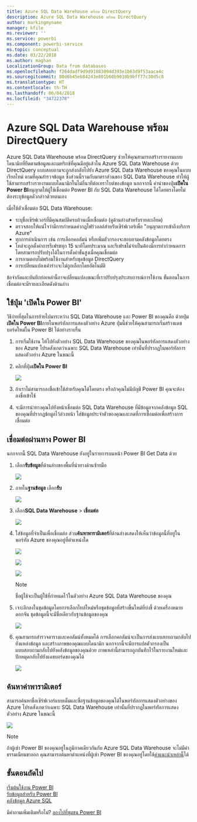 ```yaml
---
title: Azure SQL Data Warehouse พร้อม DirectQuery
description: Azure SQL Data Warehouse พร้อม DirectQuery
author: markingmyname
manager: kfile
ms.reviewer: ''
ms.service: powerbi
ms.component: powerbi-service
ms.topic: conceptual
ms.date: 03/22/2018
ms.author: maghan
LocalizationGroup: Data from databases
ms.openlocfilehash: f264dadf9d9d91083094d393e1b63d9f53aaca4c
ms.sourcegitcommit: 80d6b45eb84243e801b60b9038b9bff77c30d5c8
ms.translationtype: HT
ms.contentlocale: th-TH
ms.lasthandoff: 06/04/2018
ms.locfileid: "34722370"
---
```

# <a name="azure-sql-data-warehouse-with-directquery"></a>Azure SQL Data Warehouse พร้อม DirectQuery
Azure SQL Data Warehouse พร้อม DirectQuery ช่วยให้คุณสามารถสร้างรายงานแบบไดนามิกที่ยึดตามข้อมูลและเมทริกซ์ที่คุณมีอยู่แล้วใน Azure SQL Data Warehouse ด้วย DirectQuery แบบสอบถามจะถูกส่งกลับไปยัง Azure SQL Data Warehouse ของคุณในแบบเรียลไทม์ ตามที่คุณสำรวจข้อมูล ซึ่งส่วนนี้รวมกับมาตราส่วนของ SQL Data Warehouse ทำให้ผู้ใช้สามารถสร้างรายงานแบบไดนามิกในไม่กี่นาทีต่อเทราไบต์ของข้อมูล นอกจากนี้ คำนำของปุ่ม**เปิดใน Power BI**อนุญาตให้ผู้ใช้เชื่อมต่อ Power BI กับ SQL Data Warehouse ได้โดยตรงโดยไม่ต้องระบุข้อมูลดัวกล่าวด้วยตนเอง

เมื่อใช้ตัวเชื่อมต่อ SQL Data Warehouse:

* ระบุชื่อเซิร์ฟเวอร์ที่มีคุณสมบัติครบถ้วนเมื่อเชื่อมต่อ (ดูด้านล่างสำหรับรายละเอียด)
* ตรวจสอบให้แน่ใจว่ามีการกำหนดค่ากฎไฟร์วอลล์สำหรับเซิร์ฟเวอร์เพื่อ "อนุญาตการเข้าถึงบริการ Azure"
* ทุกการดำเนินการ เช่น การเลือกคอลัมน์ หรือเพิ่มตัวกรองจะสอบถามคลังข้อมูลโดยตรง
* ไทล์จะถูกตั้งค่าการรีเฟรชทุก 15 นาทีโดยประมาณ และรีเฟรชไม่จำเป็นต้องมีการทำกำหนดการ  โดยสามารถปรับปรุงได้ในการตั้งค่าขั้นสูงเมื่อคุณเชื่อมต่อ
* การถามตอบไม่พร้อมใช้งานสำหรับชุดข้อมูล DirectQuery
* การเปลี่ยนแปลงเค้าร่างจะไม่ถูกเลือกโดยอัตโนมัติ

ข้อจำกัดและบันทึกย่อเหล่านี้อาจเปลี่ยนแปลงขณะที่เราปรับปรุงประสบการณ์การใช้งาน ขั้นตอนในการเชื่อมต่อจะมีรายละเอียดดังด้านล่าง

## <a name="using-the-open-in-power-bi-button"></a>ใช้ปุ่ม 'เปิดใน Power BI'
วิธีง่ายที่สุดในการย้ายไปมาระหว่าง SQL Data Warehouse และ Power BI ของคุณคือ ด้วยปุ่ม**เปิดใน Power BI**ภายในพอร์ทัลการแสดงตัวอย่าง Azure ปุ่มนี้ช่วยให้คุณสามารถเริ่มสร้างแดชบอร์ดใหม่ใน Power BI ได้อย่างราบรื่น

1. การเริ่มใช้งาน ให้ไปยังตัวอย่าง SQL Data Warehouse ของคุณในพอร์ทัลการแสดงตัวอย่างของ Azure โปรดสังเกตว่าเฉพาะ SQL Data Warehouse เท่านั้นที่ปรากฏในพอร์ทัลการแสดงตัวอย่าง Azure ในขณะนี้
2. คลิกที่ปุ่ม**เปิดใน Power BI**
   
    ![](media/service-azure-sql-data-warehouse-with-direct-connect/openinpowerbi.png)
3. ถ้าเราไม่สามารถลงชื่อเข้าใช้สำหรับคุณได้โดยตรง หรือถ้าคุณไม่มีบัญชี Power BI คุณจะต้องลงชื่อเข้าใช้
4. จะมีการนำทางคุณไปยังหน้าเชื่อมต่อ SQL Data Warehouse ที่มีข้อมูลจากคลังข้อมูล SQL ของคุณที่ปรากฏข้อมูลไว้ล่วงหน้า ใส่ข้อมูลประจำตัวของคุณและกดที่การเชื่อมต่อเพื่อสร้างการเชื่อมต่อ

## <a name="connecting-through-power-bi"></a>เชื่อมต่อผ่านทาง Power BI
นอกจากนี้ SQL Data Warehouse ยังอยู่ในรายการบนหน้า Power BI Get Data ด้วย 

1. เลือก**รับข้อมูล**ที่ด้านล่างของพื้นที่นำทางด้านซ้ายมือ  
   
    ![](media/service-azure-sql-data-warehouse-with-direct-connect/getdatabutton.png)
2. ภายใน**ฐานข้อมูล** เลือก**รับ**
   
    ![](media/service-azure-sql-data-warehouse-with-direct-connect/databases.png)
3. เลือก**SQL Data Warehouse** \> **เชื่อมต่อ**
   
    ![](media/service-azure-sql-data-warehouse-with-direct-connect/azuresqldatawarehouseconnect.png)
4. ใส่ข้อมูลที่จำเป็นเพื่อเชื่อมต่อ ส่วน**ค้นหาพารามิเตอร์**ที่ด้านล่างแสดงให้เห็นว่าข้อมูลนี้ที่อยู่ในพอร์ทัล Azure ของคุณอยู่ที่ตำแหน่งใด
   
    ![](media/service-azure-sql-data-warehouse-with-direct-connect/servername.png)
   
    ![](media/service-azure-sql-data-warehouse-with-direct-connect/servernamewithadvanced.png)
   
    ![](media/service-azure-sql-data-warehouse-with-direct-connect/username.png)
   
   > [!NOTE]
   > ชื่อผู้ใช้จะเป็นผู้ใช้ที่กำหนดไว้ในตัวอย่าง Azure SQL Data Warehouse ของคุณ
   > 
   > 
5. เจาะลึกลงในชุดข้อมูลโดยการเลือกไทล์ใหม่หรือชุดข้อมูลที่สร้างขึ้นใหม่ที่บ่งชี้ ด้วยเครื่องหมายดอกจัน ชุดข้อมูลนี้จะมีชื่อเดียวกับฐานข้อมูลของคุณ
   
    ![](media/service-azure-sql-data-warehouse-with-direct-connect/dataset2.png)
6. คุณสามารถสำรวจตารางและคอลัมน์ทั้งหมดได้ การเลือกคอลัมน์จะเป็นการส่งแบบสอบถามกลับไปยังแหล่งข้อมูล และสร้างภาพของคุณแบบไดนามิก นอกจากนี้จะมีการแปลตัวกรองเป็นแบบสอบถามกลับไปยังคลังข้อมูลของคุณด้วย ภาพเหล่านี้สามารถถูกบันทึกไว้ในรายงานใหม่และปักหมุดกลับไปยังแดชบอร์ดของคุณได้
   
    ![](media/service-azure-sql-data-warehouse-with-direct-connect/explore3.png)

## <a name="finding-parameter-values"></a>ค้นหาค่าพารามิเตอร์
สามารถค้นหาชื่อเซิร์ฟเวอร์แบบเต็มและชื่อฐานข้อมูลของคุณได้ในพอร์ทัลการแสดงตัวอย่างของ Azure โปรดสังเกตว่าเฉพาะ SQL Data Warehouse เท่านั้นที่ปรากฏในพอร์ทัลการแสดงตัวอย่าง Azure ในขณะนี้

![](media/service-azure-sql-data-warehouse-with-direct-connect/azureportal.png)

> [!NOTE]
> ถ้าผู้เช่า Power BI ของคุณอยู่ในภูมิภาคเดียวกันกับ Azure SQL Data Warehouse จะไม่มีค่าธรรมเนียมขาออก คุณสามารถค้นหาตำแหน่งที่ผู้เช่า Power BI ของคุณอยู่โดยใช้[คำแนะนำเหล่านี้](https://docs.microsoft.com/power-bi/service-admin-where-is-my-tenant-located)ได้
>

## <a name="next-steps"></a>ขั้นตอนถัดไป
[เริ่มต้นใช้งาน Power BI](service-get-started.md)  
[รับข้อมูลสำหรับ Power BI](service-get-data.md)  
[คลังข้อมูล Azure SQL](https://azure.microsoft.com/documentation/services/sql-data-warehouse/)  

มีคำถามเพิ่มเติมหรือไม่? [ลองไปที่ชุมชน Power BI](http://community.powerbi.com/)